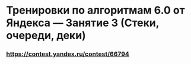 # Тренировки по алгоритмам 6.0 от Яндекса — Занятие 3 (Стеки, очереди, деки)

### https://contest.yandex.ru/contest/66794
